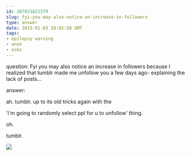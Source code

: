 ```yaml
---
id: 107021821379
slug: fyi-you-may-also-notice-an-increase-in-followers
type: answer
date: 2015-01-03 18:02:50 GMT
tags:
- epilepsy warning
- anon
- asks
---
```

question: Fyi you may also notice an increase in followers because I realized that tumblr made me unfollow you a few days ago- explaining the lack of posts...

answer: <p>ah. tumblr. up to its old tricks again with the&nbsp;</p>
<p>'i'm going to randomly select ppl for u to unfollow' thing.</p>
<p>oh.</p>
<p>tumblr.</p>
<p><img src="https://31.media.tumblr.com/90161a82001ff3a98b2040d439d40c1e/tumblr_inline_nhm4sbajFO1rdzs46.gif" /></p>
<p></p>